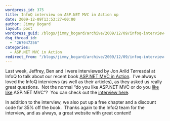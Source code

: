 ```yaml
---
wordpress_id: 375
title: InfoQ interview on ASP.NET MVC in Action up
date: 2009-12-09T13:53:27+00:00
author: Jimmy Bogard
layout: post
wordpress_guid: /blogs/jimmy_bogard/archive/2009/12/09/infoq-interview-on-asp-net-mvc-in-action-up.aspx
dsq_thread_id:
  - "267047256"
categories:
  - ASP.NET MVC in Action
redirect_from: "/blogs/jimmy_bogard/archive/2009/12/09/infoq-interview-on-asp-net-mvc-in-action-up.aspx/"
---
```

Last week, Jeffrey, Ben and I were interviewed by Jon Arild Tørresdal at InfoQ to talk about our recent book [ASP.NET MVC in Action](http://manning.com/palermo/).&#160; I’ve always loved the InfoQ interviews (as well as their articles), as they asked us really great questions.&#160; Not the normal “do you like ASP.NET MVC or do you <u>like like</u> ASP.NET MVC”?&#160; You can check out the [interview here](http://www.infoq.com/articles/aspnet-mvc-in-action).

In addition to the interview, we also put up a free chapter and a discount code for 35% off the book.&#160; Thanks again to the InfoQ team for the interview, and as always, a great website with great content!